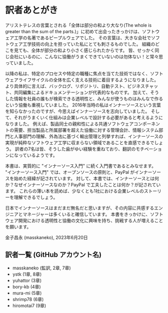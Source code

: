 # 訳者あとがき

アリストテレスの言葉とされる「全体は部分の和より大なり(The whole is greater than the sum of the parts.)」に初めて出会ったきっかけは、ソフトウェア工学の名著であるピープルウェアでした。
その言葉は、大きな会社でソフトウェア工学技術の向上を担っていた私にとても刺さるものでした。
組織のどこを見ても、全体が部分の和より小さく感じられたからです。
皆、せっかく同じ会社にいるのに、こんなに協働がうまくできていないのは勿体ない！と常々思っていました。

以降の私は、特定のプロセスや特定の職種に焦点を当てた技術ではなく、ソフトウェアライフサイクルの全体を広く支える技術に着目するようになりました。
より具体的に言えば、バックログ、リポジトリ、自動テスト、ビジネスチャット、共同編集によるドキュメンテーションが代表的なものです。
加えて、そうした情報を社員の誰もが検索できる透明性と、みんなが使うものはみんなで作るという協働も重視していました。
2016年当時の私はインナーソースという言葉を知らなかったのですが、今思えばインナーソースを志向していました。
そして、それがうまくいく仕組みは企業レベルで設計する必要があると考えるようになりました。
例えば、製品同士の親和性による共通ソフトウェアコンポーネントの需要、担当製品と所属部署を超えた協働に対する管理会計、情報システム部門と人事部門の理解、外為法に基づく輸出管理と列挙すれば、インナーソースの実現が純粋なソフトウェア工学に収まらない領域であることを直感できるでしょう。
訳者の7名は皆、そうした歯がゆい経験を重ねており、翻訳のモチベーションになっているようです。

本書は、実質的に "インナーソース入門" に続く入門書であるとみなせます。
"インナーソース入門" では、オープンソースの原則と、PayPal がインナーソースを始めた経緯が記されています。
対して、本書では、インナーソースとは何か？なぜインナーソースなのか？PayPal で工夫したことは何か？が記されています。
これらの薄い本を読めば、少なくとも1社における企業レベルのストーリーを理解できるでしょう。

日本でインナーソースはまだまだ無名だと思いますが、その内容に共感するエンジニアとマネージャーは多くいると確信しています。
本書をきっかけに、ソフトウェア開発における透明性と協働の文化に興味を持ち、挑戦する人が増えることを願います。

<!-- textlint-disable -->金子昌永 (masskaneko), 2023年6月20日<!-- textlint-enable -->

## 訳者一覧 (GitHub アカウント名)

* masskaneko (監訳, 2章, 7章)
* ystk (1章, 8章)
* yuhattor (3章)
* bory-kb (4章)
* mura-mi (5章)
* shrimp78 (6章)
* hiromotai7 (9章)
